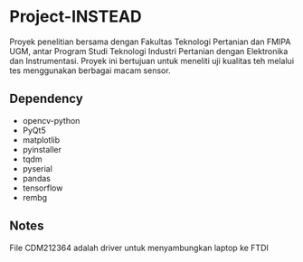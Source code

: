 # Project-INSTEAD
Proyek penelitian bersama dengan Fakultas Teknologi Pertanian dan FMIPA UGM, antar Program Studi Teknologi Industri Pertanian dengan Elektronika dan Instrumentasi. Proyek ini bertujuan untuk meneliti uji kualitas teh melalui tes menggunakan berbagai macam sensor.

## Dependency
- opencv-python
- PyQt5
- matplotlib
- pyinstaller
- tqdm
- pyserial
- pandas
- tensorflow
- rembg

## Notes
File CDM212364 adalah driver untuk menyambungkan laptop ke FTDI